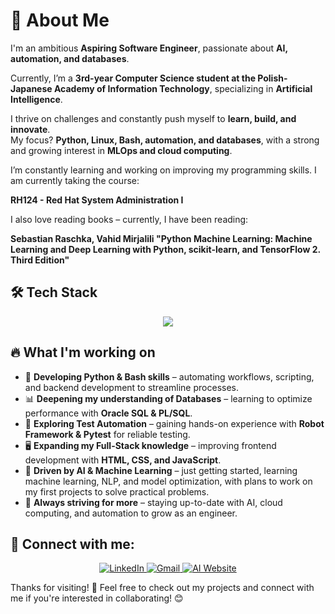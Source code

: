 # 🚀 About Me  

I'm an ambitious **Aspiring Software Engineer**, passionate about **AI, automation, and databases**.

Currently, I’m a **3rd-year Computer Science student at the Polish-Japanese Academy of Information Technology**, specializing in **Artificial Intelligence**.  

I thrive on challenges and constantly push myself to **learn, build, and innovate**.  
My focus? **Python, Linux, Bash, automation, and databases**, with a strong and growing interest in **MLOps and cloud computing**.

I’m constantly learning and working on improving my programming skills. I am currently taking the course: 

**RH124 - Red Hat System Administration I**

I also love reading books – currently, I have been reading: 

**Sebastian Raschka, Vahid Mirjalili "Python Machine Learning: Machine Learning and Deep Learning with Python, scikit-learn, and TensorFlow 2. Third Edition"**

## 🛠️ Tech Stack   

<p align="center">
  <img src="https://skillicons.dev/icons?i=python,bash,linux,flask,html,css,js,sqlite,git,docker" />
</p>

## 🔥 What I'm working on  

- 🚀 **Developing Python & Bash skills** – automating workflows, scripting, and backend development to streamline processes.  
- 📊 **Deepening my understanding of Databases** – learning to optimize performance with **Oracle SQL & PL/SQL**.  
- 🧪 **Exploring Test Automation** – gaining hands-on experience with **Robot Framework & Pytest** for reliable testing.  
- 🖥️ **Expanding my Full-Stack knowledge** – improving frontend development with **HTML, CSS, and JavaScript**.   
- 🤖 **Driven by AI & Machine Learning** – just getting started, learning machine learning, NLP, and model optimization, with plans to work on my first projects to solve practical problems. 
- 🧠 **Always striving for more** – staying up-to-date with AI, cloud computing, and automation to grow as an engineer.  


## 🔗 Connect with me:

<p align="center">
  <a href="https://www.linkedin.com/in/szymon-stefanski/">
    <img src="https://img.icons8.com/ios/50/0A66C2/linkedin.png" alt="LinkedIn" />
  </a>
  <a href="mailto:szymonstefanski1@gmail.com">
    <img src="https://img.icons8.com/ios/50/D14836/gmail.png" alt="Gmail" />
  </a>
  <a href="https://www.szymonstefanski.com">
    <img src="https://img.icons8.com/ios/50/000000/artificial-intelligence.png" alt="AI Website" />
  </a>
</p>

Thanks for visiting! 🙌 Feel free to check out my projects and connect with me if you're interested in collaborating! 😊
